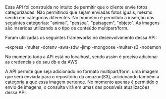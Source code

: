 Essa API foi construida no intuito de permitir que o cliente envie fotos categorizadas. Não permitindo que sejam enviadas 
fotos iguais, mesmo sendo em categorias diferentes. No mometno é permitido a inserção das seguintes categorias: "animal", "pessoa", 
"paisagem", "objeto". 
As imagens são inseridas utilizando a o tipo de conteúdo multipart/form. 

Foram utilizadas os seguintes frameworks no desenvolvimento dessa API: 

 -express
 -multer
 -dotenv
 -aws-sdw
 -jimp
 -mongoose
 -multer-s3
 -nodemon
 
No momento toda a APi está no localhost, sendo assim é preciso adicionar as credenciais do seu db e da AWS.  

A API permite que seja adicionado no formato multipart/form, uma imagem que será enviada para o repositório da amazon(S3), adicionando 
também a categoria a que essa imagem pertence. No momento apenas é permitido o envio de imagens, o consulta virá em umas das possíveis 
atualizações dessa API. 

